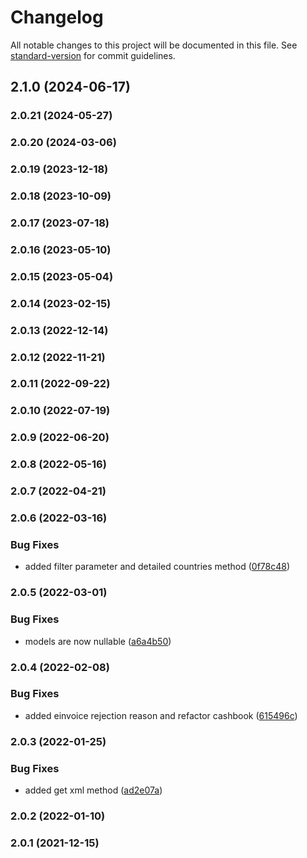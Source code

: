# Changelog

All notable changes to this project will be documented in this file. See [standard-version](https://github.com/conventional-changelog/standard-version) for commit guidelines.

## 2.1.0 (2024-06-17)

### 2.0.21 (2024-05-27)

### 2.0.20 (2024-03-06)

### 2.0.19 (2023-12-18)

### 2.0.18 (2023-10-09)

### 2.0.17 (2023-07-18)

### 2.0.16 (2023-05-10)

### 2.0.15 (2023-05-04)

### 2.0.14 (2023-02-15)

### 2.0.13 (2022-12-14)

### 2.0.12 (2022-11-21)

### 2.0.11 (2022-09-22)

### 2.0.10 (2022-07-19)

### 2.0.9 (2022-06-20)

### 2.0.8 (2022-05-16)

### 2.0.7 (2022-04-21)

### 2.0.6 (2022-03-16)


### Bug Fixes

* added filter parameter and detailed countries method ([0f78c48](https://github.com/fattureincloud/fattureincloud-ruby-sdk/commit/0f78c487202d8cd8a2d68010a1876e45ee047000))

### 2.0.5 (2022-03-01)


### Bug Fixes

* models are now nullable ([a6a4b50](https://github.com/fattureincloud/fattureincloud-ruby-sdk/commit/a6a4b50a3d849b9bf3a706ef30e4cf290f36267a))

### 2.0.4 (2022-02-08)


### Bug Fixes

* added einvoice rejection reason and refactor cashbook ([615496c](https://github.com/fattureincloud/fattureincloud-ruby-sdk/commit/615496ca267c03509f8d24ba28c41f8f0972de64))

### 2.0.3 (2022-01-25)


### Bug Fixes

* added get xml method ([ad2e07a](https://github.com/fattureincloud/fattureincloud-ruby-sdk/commit/ad2e07afdd69397a01eabfb34f1fe3e1ba764eca))

### 2.0.2 (2022-01-10)

### 2.0.1 (2021-12-15)

